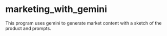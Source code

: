 # marketing_with_gemini
This program uses gemini to generate market content with a sketch of the product and prompts.
